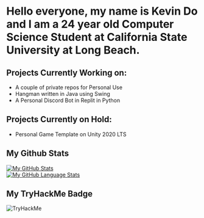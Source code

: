 # Hello everyone, my name is Kevin Do and I am a 24 year old Computer Science Student at California State University at Long Beach.

## Projects Currently Working on:
<ul>
  <li>A couple of private repos for Personal Use</li>
  <li>Hangman written in Java using Swing</li>
  <li>A Personal Discord Bot in Replit in Python</li>
</ul>

## Projects Currently on Hold:
<ul>
<li>Personal Game Template on Unity 2020 LTS</li>
</ul>

## My Github Stats <br />
[![My GitHub Stats](https://github-readme-stats.vercel.app/api/?username=Kevinyock&count_private=true&theme=tokyonight&showicons=true)]()
<br />
[![My GitHub Language Stats](https://github-readme-stats.vercel.app/api/top-langs/?username=Kevinyock&langs_count=5&theme=tokyonight)]()

## My TryHackMe Badge <br />
<img src="https://tryhackme-badges.s3.amazonaws.com/KevintheBorg.png" alt="TryHackMe">
<!-- Coming Soon - TryHackMe -->

<!--
**Kevinyock/kevinyock** is a ✨ _special_ ✨ repository because its `README.md` (this file) appears on your GitHub profile.

<li>Discord Bot Written in Javascript</li>

Here are some ideas to get you started:

- 🔭 I’m currently working on ...
- 🌱 I’m currently learning ...
- 👯 I’m looking to collaborate on ...
- 🤔 I’m looking for help with ...
- 💬 Ask me about ...
- 📫 How to reach me: ...
- 😄 Pronouns: ...
- ⚡ Fun fact: ...
-->
